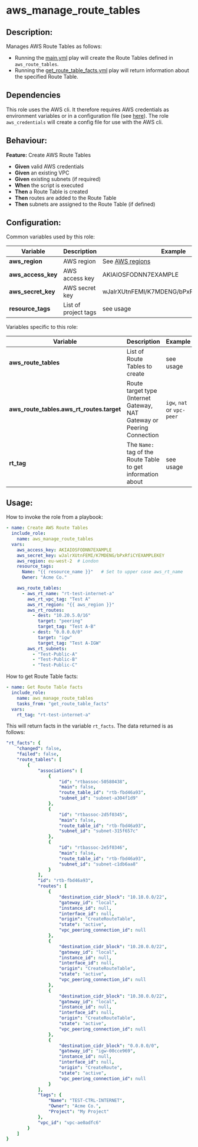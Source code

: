 # aws_manage_route_tables

## Description:

Manages AWS Route Tables as follows:
- Running the [main.yml](./tasks/main.yml) play will create the Route Tables defined in `aws_route_tables`.  
- Running the [get_route_table_facts.yml](./tasks/get_route_table_facts.yml) play will return information about the specified Route Table.

## Dependencies

This role uses the AWS cli.  It therefore requires AWS credentials as environment variables or in a configuration file (see [here](https://docs.aws.amazon.com/cli/latest/topic/config-vars.html#cli-aws-help-config-vars)).  The role `aws_credentials` will create a config file for use with the AWS cli.

## Behaviour:

**Feature:** Create AWS Route Tables
- **Given** valid AWS credentials
- **Given** an existing VPC
- **Given** existing subnets (if required)
- **When** the script is executed
- **Then** a Route Table is created
- **Then** routes are added to the Route Table
- **Then** subnets are assigned to the Route Table (if defined)

## Configuration:

Common variables used by this role:

| Variable | Description | Example |
|---|---|---|
| **aws_region** | AWS region | See [AWS regions](http://docs.aws.amazon.com/general/latest/gr/rande.html#ec2_region) |
| **aws_access_key** | AWS access key | AKIAIOSFODNN7EXAMPLE |
| **aws_secret_key** | AWS secret key | wJalrXUtnFEMI/K7MDENG/bPxRfiCYEXAMPLEKEY |
| **resource_tags** | List of project tags | see usage |

Variables specific to this role:

| Variable | Description | Example |
|---|---|---|
| **aws_route_tables** | List of Route Tables to create | see usage |
| **aws_route_tables.aws_rt_routes.target** | Route target type (Internet Gateway, NAT Gateway or Peering Connection | `igw`, `nat` or `vpc-peer` |
| **rt_tag** | The `Name:` tag of the Route Table to get information about | see usage |

## Usage:

How to invoke the role from a playbook:

```yaml
- name: Create AWS Route Tables
  include_role:
    name: aws_manage_route_tables
  vars:
    aws_access_key: AKIAIOSFODNN7EXAMPLE
    aws_secret_key: wJalrXUtnFEMI/K7MDENG/bPxRfiCYEXAMPLEKEY
    aws_region: eu-west-2  # London
    resource_tags:
      Name: "{{ resource_name }}"   # Set to upper case aws_rt_name
      Owner: "Acme Co."

    aws_route_tables:
      - aws_rt_name: "rt-test-internet-a"
        aws_rt_vpc_tag: "Test A"
        aws_rt_region: "{{ aws_region }}"
        aws_rt_routes:
          - dest: "10.20.5.0/16"
            target: "peering"
            target_tag: "Test A-B"
          - dest: "0.0.0.0/0"
            target: "igw"
            target_tag: "Test A-IGW"
        aws_rt_subnets:
          - "Test-Public-A"
          - "Test-Public-B"
          - "Test-Public-C"
```

How to get Route Table facts:

```yaml
- name: Get Route Table facts
  include_role:
    name: aws_manage_route_tables
    tasks_from: "get_route_table_facts"
  vars:
    rt_tag: "rt-test-internet-a"
```

This will return facts in the variable `rt_facts`.  The data returned is as follows:

```yaml
"rt_facts": {
    "changed": false, 
    "failed": false, 
    "route_tables": [
        {
            "associations": [
                {
                    "id": "rtbassoc-50580438", 
                    "main": false, 
                    "route_table_id": "rtb-fbd46a93", 
                    "subnet_id": "subnet-a304f1d9"
                }, 
                {
                    "id": "rtbassoc-2d5f0345", 
                    "main": false, 
                    "route_table_id": "rtb-fbd46a93", 
                    "subnet_id": "subnet-315f657c"
                }, 
                {
                    "id": "rtbassoc-2e5f0346", 
                    "main": false, 
                    "route_table_id": "rtb-fbd46a93", 
                    "subnet_id": "subnet-c1db6aa8"
                }
            ], 
            "id": "rtb-fbd46a93", 
            "routes": [
                {
                    "destination_cidr_block": "10.10.0.0/22", 
                    "gateway_id": "local", 
                    "instance_id": null, 
                    "interface_id": null, 
                    "origin": "CreateRouteTable", 
                    "state": "active", 
                    "vpc_peering_connection_id": null
                }, 
                {
                    "destination_cidr_block": "10.20.0.0/22", 
                    "gateway_id": "local", 
                    "instance_id": null, 
                    "interface_id": null, 
                    "origin": "CreateRouteTable", 
                    "state": "active", 
                    "vpc_peering_connection_id": null
                }, 
                {
                    "destination_cidr_block": "10.30.0.0/22", 
                    "gateway_id": "local", 
                    "instance_id": null, 
                    "interface_id": null, 
                    "origin": "CreateRouteTable", 
                    "state": "active", 
                    "vpc_peering_connection_id": null
                }, 
                {
                    "destination_cidr_block": "0.0.0.0/0", 
                    "gateway_id": "igw-00cce969", 
                    "instance_id": null, 
                    "interface_id": null, 
                    "origin": "CreateRoute", 
                    "state": "active", 
                    "vpc_peering_connection_id": null
                }
            ], 
            "tags": {
                "Name": "TEST-CTRL-INTERNET", 
                "Owner": "Acme Co.", 
                "Project": "My Project"
            }, 
            "vpc_id": "vpc-ae0adfc6"
        }
    ]
}
```
